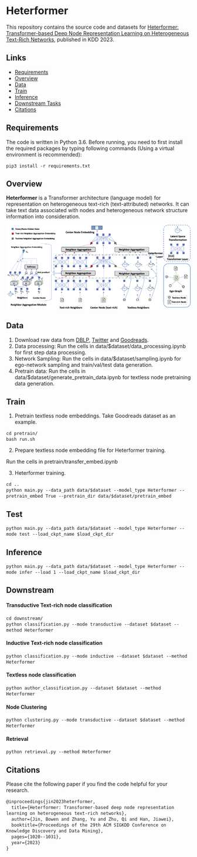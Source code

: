 # Heterformer

This repository contains the source code and datasets for [Heterformer: Transformer-based Deep Node Representation Learning on Heterogeneous Text-Rich Networks](https://arxiv.org/abs/2205.10282), published in KDD 2023.

## Links

- [Requirements](#requirements)
- [Overview](#overview)
- [Data](#data)
- [Train](#train)
- [Inference](#inference)
- [Downstream Tasks](#downstream)
- [Citations](#citations)

## Requirements

The code is written in Python 3.6. Before running, you need to first install the required packages by typing following commands (Using a virtual environment is recommended):

```
pip3 install -r requirements.txt
```

## Overview
**Heterformer** is a Transformer architecture (language model) for representation on heterogeneous text-rich (text-attributed) networks. It can take text data associated with nodes and heterogeneous network structure information into consideration.

<p align="center">
  <img src="figure/Heterformer.png" width="600px"/>
</p>

## Data
1. Download raw data from [DBLP](https://originalstatic.aminer.cn/misc/dblp.v12.7z), [Twitter](https://drive.google.com/file/d/0Byrzhr4bOatCRHdmRVZ1YVZqSzA/view?resourcekey=0-3_R5EWrLYjaVuysxPTqe5A) and [Goodreads](https://sites.google.com/eng.ucsd.edu/ucsdbookgraph/home).
2. Data processing: Run the cells in data/$dataset/data_processing.ipynb for first step data processing.
3. Network Sampling: Run the cells in data/$dataset/sampling.ipynb for ego-network sampling and train/val/test data generation.
4. Pretrain data: Run the cells in data/$dataset/generate_pretrain_data.ipynb for textless node pretraining data generation.

## Train
1. Pretrain textless node embeddings.
Take Goodreads dataset as an example.
```
cd pretrain/
bash run.sh
```

2. Prepare textless node embedding file for Heterformer training.

Run the cells in pretrain/transfer_embed.ipynb

3. Heterformer training.
```
cd ..
python main.py --data_path data/$dataset --model_type Heterformer --pretrain_embed True --pretrain_dir data/$dataset/pretrain_embed
```

## Test
```
python main.py --data_path data/$dataset --model_type Heterformer --mode test --load_ckpt_name $load_ckpt_dir
```

## Inference
```
python main.py --data_path data/$dataset --model_type Heterformer --mode infer --load 1 --load_ckpt_name $load_ckpt_dir
```

## Downstream
#### Transductive Text-rich node classification
```
cd downstream/
python classification.py --mode transductive --dataset $dataset --method Heterformer
```

#### Inductive Text-rich node classification
```
python classification.py --mode inductive --dataset $dataset --method Heterformer
```

#### Textless node classification
```
python author_classification.py --dataset $dataset --method Heterformer
```

#### Node Clustering
```
python clustering.py --mode transductive --dataset $dataset --method Heterformer
```

#### Retrieval
```
python retrieval.py --method Heterformer
```

## Citations

Please cite the following paper if you find the code helpful for your research.
```
@inproceedings{jin2023heterformer,
  title={Heterformer: Transformer-based deep node representation learning on heterogeneous text-rich networks},
  author={Jin, Bowen and Zhang, Yu and Zhu, Qi and Han, Jiawei},
  booktitle={Proceedings of the 29th ACM SIGKDD Conference on Knowledge Discovery and Data Mining},
  pages={1020--1031},
  year={2023}
}
```

